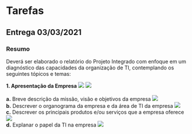 # Tarefas


## Entrega 03/03/2021

### Resumo

Deverá ser elaborado o relatório do Projeto Integrado com enfoque em um diagnóstico das capacidades da organização de TI, contemplando os seguintes tópicos e temas:

<b>1. Apresentação da Empresa</b> <img src="https://img.shields.io/badge/Respons%C3%A1vel-Steffany-brightgreen"> <img src="https://img.shields.io/badge/Arquivo-Word-blue"> <br /><br />
  <b>a.</b> Breve descrição da missão, visão e objetivos da empresa <img src="https://img.shields.io/badge/Respons%C3%A1vel-Steffany-brightgreen"> <br />
  <b>b.</b> Descrever o organograma da empresa e da área de TI da empresa <img src="https://img.shields.io/badge/Respons%C3%A1vel-TODOS-critical"> <br />
  <b>c.</b> Descrever os principais produtos e/ou serviços que a empresa oferece <img src="https://img.shields.io/badge/Respons%C3%A1vel-Michaelly-orange"> <br />
  <b>d.</b> Explanar o papel da TI na empresa <img src="https://img.shields.io/badge/Respons%C3%A1vel-Bruno-blueviolet">
